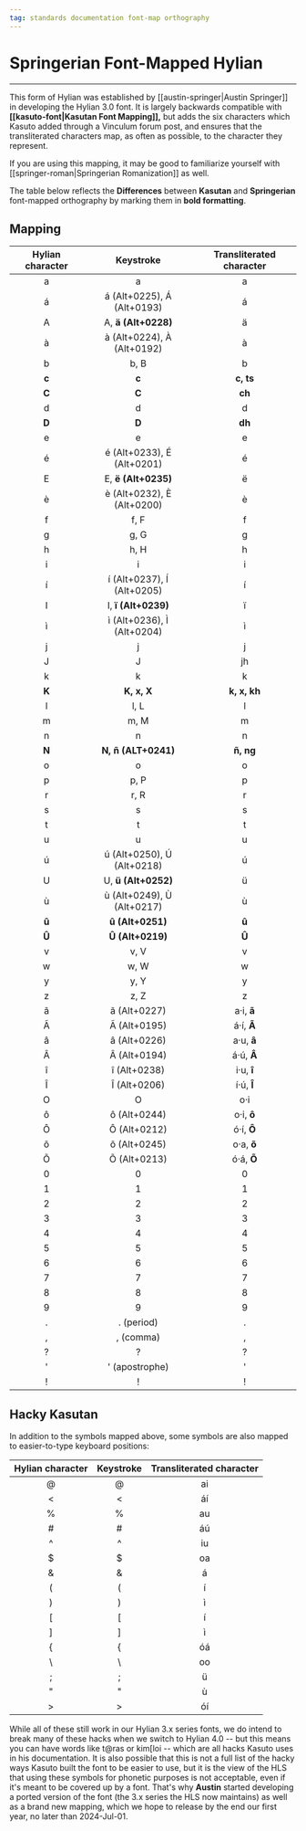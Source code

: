 ```yaml
---
tag: standards documentation font-map orthography
---
```

# Springerian Font-Mapped Hylian
---
This form of Hylian was established by [[austin-springer|Austin Springer]] in developing the Hylian 3.0 font. It is largely backwards compatible with **[[kasuto-font|Kasutan Font Mapping]],** but adds the six characters which Kasuto added through a Vinculum forum post, and ensures that the transliterated characters map, as often as possible, to the character they represent.

If you are using this mapping, it may be good to familiarize yourself with [[springer-roman|Springerian Romanization]] as well.

The table below reflects the **Differences** between **Kasutan** and **Springerian** font-mapped orthography by marking them in **bold formatting**.

## Mapping

| Hylian character | Keystroke | Transliterated character |
|:-:|:-:|:-:|
| <span class="hylian_kas">a</span> | a | a |
| <span class="hylian_kas">á</span> | á (Alt+0225), Á (Alt+0193) | á |
| <span class="hylian_kas">A</span> | A, **ä (Alt+0228)** | ä |
| <span class="hylian_kas">à</span> | à (Alt+0224), À (Alt+0192) | à |
| <span class="hylian_kas">b</span> | b, B | b |
| **<span class="hylian_kas">c</span>** | **c** | **c, ts** |
| **<span class="hylian_kas">C</span>** | **C** | **ch** |
| <span class="hylian_kas">d</span> | d | d |
| **<span class="hylian_kas">D</span>** | **D** | **dh** |
| <span class="hylian_kas">e</span> | e | e |
| <span class="hylian_kas">é</span> | é (Alt+0233), É (Alt+0201) | é |
| <span class="hylian_kas">E</span> | E, **ë (Alt+0235)** | ë |
| <span class="hylian_kas">è</span> | è (Alt+0232), È (Alt+0200) | è |
| <span class="hylian_kas">f</span> | f, F | f |
| <span class="hylian_kas">g</span> | g, G | g |
| <span class="hylian_kas">h</span> | h, H | h |
| <span class="hylian_kas">i</span> | i | i |
| <span class="hylian_kas">í</span> | í (Alt+0237), Í (Alt+0205) | í |
| <span class="hylian_kas">I</span> | I, **ï (Alt+0239)** | ï |
| <span class="hylian_kas">ì</span> | ì (Alt+0236), Ì (Alt+0204) | ì |
| <span class="hylian_kas">j</span> | j | j |
| <span class="hylian_kas">J</span> | J | jh |
| <span class="hylian_kas">k</span> | k | k |
| **<span class="hylian_kas">K</span>** | **K, x, X** | **k, x, kh** |
| <span class="hylian_kas">l</span> | l, L | l |
| <span class="hylian_kas">m</span> | m, M | m |
| <span class="hylian_kas">n</span> | n | n |
| **<span class="hylian_kas">N</span>** | **N, ñ (ALT+0241)** | **ñ, ng** |
| <span class="hylian_kas">o</span> | o | o |
| <span class="hylian_kas">p</span> | p, P | p |
| <span class="hylian_kas">r</span> | r, R | r |
| <span class="hylian_kas">s</span> | s | s |
| <span class="hylian_kas">t</span> | t | t |
| <span class="hylian_kas">u</span> | u | u |
| <span class="hylian_kas">ú</span> | ú (Alt+0250), Ú (Alt+0218) | ú |
| <span class="hylian_kas">U</span> | U, **ü (Alt+0252)** | ü |
| <span class="hylian_kas">ù</span> | ù (Alt+0249), Ù (Alt+0217) | ù |
| **<span class="hylian_kas">û</span>** | **û (Alt+0251)** | **û** |
| **<span class="hylian_kas">Û</span>** | **Û (Alt+0219)** | **Û** |
| <span class="hylian_kas">v</span> | v, V | v |
| <span class="hylian_kas">w</span> | w, W | w |
| <span class="hylian_kas">y</span> | y, Y | y |
| <span class="hylian_kas">z</span> | z, Z | z |
| <span class="hylian_kas">ã</span> | ã (Alt+0227) | a·i, **ã** |
| <span class="hylian_kas">Ã</span> | Ã (Alt+0195) | á·í, **Ã** |
| <span class="hylian_kas">â</span> | â (Alt+0226) | a·u, **â** |
| <span class="hylian_kas">Â</span> | Â (Alt+0194) | á·ú, **Â** |
| <span class="hylian_kas">î</span> | î (Alt+0238) | i·u, **î** |
| <span class="hylian_kas">Î</span> | Î (Alt+0206) | í·ú, **Î** |
| <span class="hylian_kas">O</span> | O | o·i |
| <span class="hylian_kas">ô</span> | ô (Alt+0244) | o·i, **ô** |
| <span class="hylian_kas">Ô</span> | Ô (Alt+0212) | ó·í, **Ô** |
| <span class="hylian_kas">õ</span> | õ (Alt+0245) | o·a, **õ** |
| <span class="hylian_kas">Õ</span> | Õ (Alt+0213) | ó·á, **Õ** |
| <span class="hylian_kas">0</span> | 0 | 0 |
| <span class="hylian_kas">1</span> | 1 | 1 |
| <span class="hylian_kas">2</span> | 2 | 2 |
| <span class="hylian_kas">3</span> | 3 | 3 |
| <span class="hylian_kas">4</span> | 4 | 4 |
| <span class="hylian_kas">5</span> | 5 | 5 |
| <span class="hylian_kas">6</span> | 6 | 6 |
| <span class="hylian_kas">7</span> | 7 | 7 |
| <span class="hylian_kas">8</span> | 8 | 8 |
| <span class="hylian_kas">9</span> | 9 | 9 |
| <span class="hylian_kas">.</span> | . (period) | . |
| <span class="hylian_kas">,</span> | , (comma) | , |
| <span class="hylian_kas">?</span> | ? | ? |
| <span class="hylian_kas">'</span> | ' (apostrophe) | ' |
| <span class="hylian_kas">!</span> | ! | ! |

## Hacky Kasutan

In addition to the symbols mapped above, some symbols are also mapped to easier-to-type keyboard positions:

| Hylian character | Keystroke | Transliterated character |
|:-:|:-:|:-:|
| <span class="hylian_kas">@</span> | @ | ai |
| <span class="hylian_kas">&lt;</span> | \< | áí |
| <span class="hylian_kas">%</span> | % | au |
| <span class="hylian_kas">#</span> | # | áú |
| <span class="hylian_kas">^</span> | ^ | iu |
| <span class="hylian_kas">$</span> | $ | oa |
| <span class="hylian_kas">&amp;</span> | & | á |
| <span class="hylian_kas">(</span> | ( | í |
| <span class="hylian_kas">)</span> | ) | ì |
| <span class="hylian_kas">[</span> | \[ | í |
| <span class="hylian_kas">]</span> | ] | ì |
| <span class="hylian_kas">{</span> | \{ | óá |
| <span class="hylian_kas">\\</span> | \\ | oo |
| <span class="hylian_kas">;</span> | ; | ü |
| <span class="hylian_kas">"</span> | " | ù |
| <span class="hylian_kas">></span> | \> | óí |

While all of these still work in our Hylian 3.x series fonts, we do intend to break many of these hacks when we switch to Hylian 4.0 -- but this means you can have words like t@ras or kim\[loi -- which are all hacks Kasuto uses in his documentation. It is also possible that this is not a full list of the hacky ways Kasuto built the font to be easier to use, but it is the view of the HLS that using these symbols for phonetic purposes is not acceptable, even if it's meant to be covered up by a font. That's why **Austin** started developing a ported version of the font (the 3.x series the HLS now maintains) as well as a brand new mapping, which we hope to release by the end our first year, no later than 2024-Jul-01.